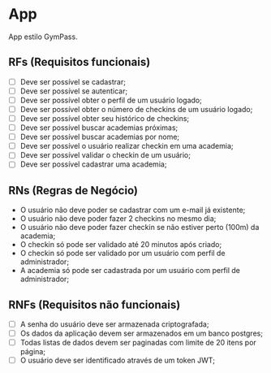# App

App estilo GymPass.

## RFs (Requisitos funcionais)

- [ ] Deve ser possível se cadastrar;
- [ ] Deve ser possível se autenticar;
- [ ] Deve ser possível obter o perfil de um usuário logado;
- [ ] Deve ser possível obter o número de checkins de um usuário logado;
- [ ] Deve ser possível obter seu histórico de checkins;
- [ ] Deve ser possível buscar academias próximas;
- [ ] Deve ser possível buscar academias por nome;
- [ ] Deve ser possível o usuário realizar checkin em uma academia;
- [ ] Deve ser possível validar o checkin de um usuário;
- [ ] Deve ser possível cadastrar uma academia;

## RNs (Regras de Negócio)

- O usuário não deve poder se cadastrar com um e-mail já existente;
- O usuário não deve poder fazer 2 checkins no mesmo dia;
- O usuário não deve poder fazer checkin se não estiver perto (100m) da academia;
- O checkin só pode ser validado até 20 minutos após criado;
- O checkin só pode ser validado por um usuário com perfil de administrador;
- A academia só pode ser cadastrada por um usuário com perfil de administrador;

## RNFs (Requisitos não funcionais)

- [ ] A senha do usuário deve ser armazenada criptografada;
- [ ] Os dados da aplicação devem ser armazenados em um banco postgres;
- [ ] Todas listas de dados devem ser paginadas com limite de 20 itens por página;
- [ ] O usuário deve ser identificado através de um token JWT;